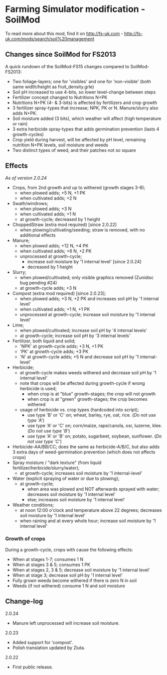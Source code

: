# Farming Simulator modification - SoilMod

To read more about this mod, find it on http://fs-uk.com - http://fs-uk.com/mods/search/soil%20management


## Changes since SoilMod for FS2013

A quick rundown of the SoilMod-FS15 changes compared to SoilMod-FS2013:

- Two foliage-layers; one for 'visibles' and one for 'non-visible' (both same width/height as fruit_density.grle)
- Soil pH increased to use 4-bits, so lower level-change between steps
- Fertilizer concept changed to Nutritions N+PK
- Nutritions N+PK (4- & 3-bits) is affected by fertilizers and crop growth
- 3 fertilizer spray-types that increase; NPK, PK or N. Manure/slurry also adds N+PK.
- Soil moisture added (3 bits), which weather will affect (high temperature or rain)
- 3 extra herbicide spray-types that adds germination prevention (lasts 4 growth-cycles)
- Crop yield during harvest, will be affected by pH level, remaining nutrition N+PK levels, soil moisture and weeds
- Two distinct types of weed, and their patches not so square


## Effects

*As of version 2.0.24*

- Crops, from 2nd growth and up to withered (growth stages 3-8);
  - when plowed adds; +5 N, +1 PK
  - when cultivated adds; +2 N
- Swath/windrows; 
  - when plowed adds; +3 N
  - when cultivated adds; +1 N
  - at growth-cycle; decreased by 1 height
- ChoppedStraw (extra mod required) [since 2.0.22]
  - when plowing/cultivating/seeding; straw is removed, with no additional effects
- Manure; 
  - when plowed adds; +12 N, +4 PK
  - when cultivated adds; +6 N, +2 PK
  - unprocessed at growth-cycle; 
    - increase soil moisture by '1 internal level' [since 2.0.24]
    - decreased by 1 height
- Slurry; 
  - when plowed/cultivated; only visible graphics removed (Zunidisc bug pending #24)
  - at growth-cycle adds; +3 N
- Compost (extra mod required) [since 2.0.23];
  - when plowed adds; +3 N, +2 PK and increases soil pH by '1 internal level'
  - when cultivated adds; +1 N, +1 PK
  - unprocessed at growth-cycle; increase soil moisture by '1 internal level'
- Lime; 
  - when plowed/cultivated; increase soil pH by '4 internal levels'
  - at growth-cycle; increase soil pH by '3 internal levels'
- Fertilizer, both liquid and solid;
  - 'NPK' at growth-cycle adds; +3 N, +1 PK
  - 'PK' at growth-cycle adds; +3 PK
  - 'N' at growth-cycle adds; +5 N and decrease soil pH by '1 internal-level'
- Herbicide;
  - at growth-cycle makes weeds withered and decrease soil pH by '1 internal level'
  - note that crops will be affected during growth-cycle if wrong herbicide is used;
    - when crop is at "blue" growth-stages; the crop will not growth
    - when crop is at "green" growth-stages; the crop becomes withered
  - usage of herbicide vs. crop types (hardcoded into script);
    - use type 'B' or 'C' on; wheat, barley, rye, oat, rice. (*Do not use type 'A'*)
    - use type 'A' or 'C' on; corn/maize, rape/canola, osr, luzerne, klee. (*Do not use type 'B'*)
    - use type 'A' or 'B' on; potato, sugarbeet, soybean, sunflower. (*Do not use type 'C'*)
- Herbicide-AA/BB/CC; does the same as herbicide-A/B/C, but also adds 3 extra days of weed-germination prevention (which does not affects crops)
- Spray moisture / "dark texture" (from liquid fertilizer/herbicide/slurry/water);
  - at growth-cycle; increases soil moisture by '1 internal-level'
- Water (explicit spraying of water or due to plowing);
  - at growth-cycle;
    - when area was plowed and NOT afterwards sprayed with water; decreases soil moisture by '1 internal level'
    - else; increases soil moisture by '1 internal level'
- Weather conditions;
  - at noon 12:00 o'clock and temperature above 22 degrees; decreases soil moisture by '1 internal level'
  - when raining and at every whole hour; increase soil moisture by '1 internal level'

### Growth of crops

During a growth-cycle, crops with cause the following effects:

- When at stages 1-7; consumes 1 N
- When at stages 3 & 5; consumes 1 PK
- When at stages 2, 3 & 5; decrease soil moisture by '1 internal level'
- When at stage 3; decrease soil pH by '1 internal level'
- Fully grown weeds become withered if there is zero N in soil
- Weeds (if not withered) consume 1 N and soil moisture
 
 
## Change-log

2.0.24
- Manure left unprocessed will increase soil moisture.

2.0.23
- Added support for 'compost'.
- Polish translation updated by Ziuta.

2.0.22
- First public release.
